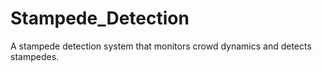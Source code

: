# Stampede_Detection
A stampede detection system that monitors crowd dynamics and detects stampedes. 
